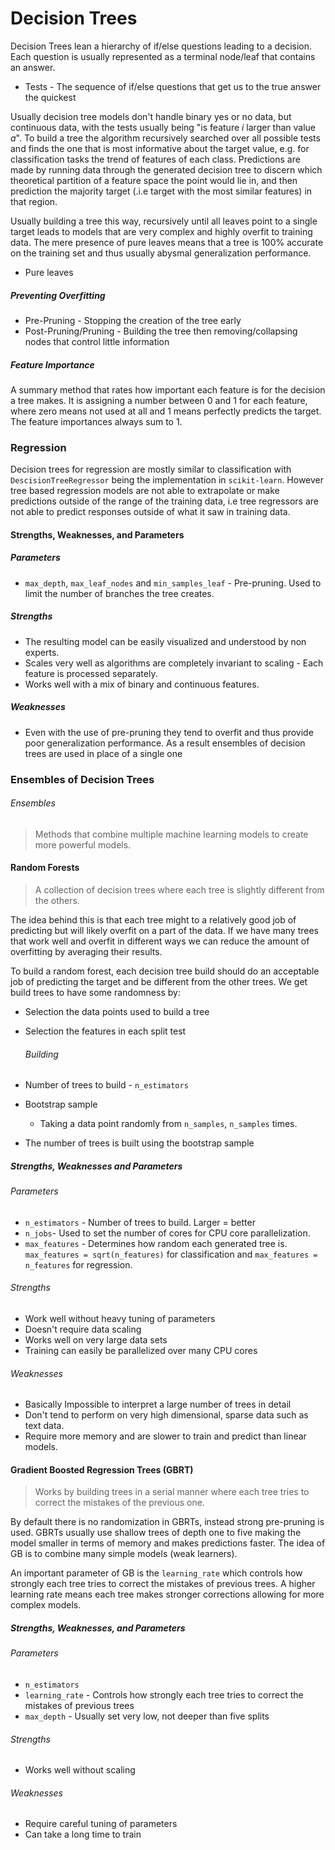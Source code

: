 

# Decision Trees

Decision Trees lean a hierarchy of if/else questions leading to a decision. Each question is usually represented as a terminal node/leaf that contains an answer.

- Tests - The sequence of if/else questions that get us to the true answer the quickest

Usually decision tree models don't handle binary yes or no data, but continuous data, with the tests usually being "is feature *i* larger than value *a*". To build a tree the algorithm recursively searched over all possible tests and finds the one that is most informative about the target value, e.g. for classification tasks the trend of features of each class. Predictions are made by running data through the generated decision tree to discern which theoretical partition of a feature space the point would lie in, and then prediction the majority target (.i.e target with the most similar features) in that region. 



Usually building a tree this way, recursively until all leaves point to a single target leads to models that are very complex and highly overfit to training data. The mere presence of pure leaves means that a tree is 100% accurate on the training set and thus usually abysmal generalization performance.

- Pure leaves 

##### Preventing Overfitting

- Pre-Pruning - Stopping the creation of the tree early
- Post-Pruning/Pruning - Building the tree then removing/collapsing nodes that control little information

##### Feature Importance

A summary method that rates how important each feature is for the decision a tree makes. It is assigning a number between 0 and 1 for each feature, where zero means not used at all and 1 means perfectly predicts the target. The feature importances always sum to 1. 



### Regression

Decision trees for regression are mostly similar to classification with `DescisionTreeRegressor` being the implementation in `scikit-learn`. However tree based regression models are not able to extrapolate or make predictions outside of the range of the training data, i.e tree regressors are not able to predict responses outside of what it saw in training data.



#### Strengths, Weaknesses, and Parameters

##### Parameters

- `max_depth`, `max_leaf_nodes` and `min_samples_leaf` - Pre-pruning. Used to limit the number of branches the tree creates.

##### Strengths

- The resulting model can be easily visualized and understood by non experts.
- Scales very well as algorithms are completely invariant to scaling - Each feature is processed separately.
- Works well with a mix of binary and continuous features.

##### Weaknesses

- Even with the use of pre-pruning they tend to overfit and thus provide poor generalization performance. As a result ensembles of decision trees are used in place of a single one

### Ensembles of Decision Trees

###### Ensembles

> Methods that combine multiple machine learning models to create more powerful models.

#### Random Forests

> A collection of decision trees where each tree is slightly different from the others.

The idea behind this is that each tree might to a relatively good job of predicting but will likely overfit on a part of the data. If we have many trees that work well and overfit in different ways we can reduce the amount of overfitting by averaging their results.



To build a random forest, each decision tree build should do an acceptable job of predicting the target and be different from the other trees. We get build trees to have some randomness by:

- Selection the data points used to build a tree

- Selection the features in each split test

	###### Building

- Number of trees to build - `n_estimators`

- Bootstrap sample 
  - Taking a data point randomly from `n_samples`, `n_samples` times.
  
- The number of trees is built using the bootstrap sample

##### Strengths, Weaknesses and Parameters

###### Parameters

- `n_estimators` - Number of trees to build. Larger = better
- `n_jobs`- Used to set the number of cores for CPU core parallelization.
- `max_features` - Determines how random each generated tree is. `max_features = sqrt(n_features)` for classification and `max_features = n_features` for regression.

###### Strengths

- Work well without heavy tuning of parameters
- Doesn't require data scaling
- Works well on very large data sets
- Training can easily be  parallelized over many CPU cores

###### Weaknesses

- Basically Impossible to interpret a large number of trees in detail
- Don't tend to perform on very high dimensional, sparse data such as text data.
- Require more memory and are slower to train and predict than linear models.

#### Gradient Boosted Regression Trees (GBRT)

> Works by building trees in a serial manner where each tree tries to correct the mistakes of the previous one.

By default there is no randomization in GBRTs, instead strong pre-pruning is used. GBRTs usually use shallow trees of depth one to five making the model smaller in terms of memory and makes predictions faster. The idea of GB is to combine many simple models (weak learners). 

An important parameter of GB is the `learning_rate` which controls how strongly each tree tries to correct the mistakes of previous trees. A higher learning rate means each tree makes stronger corrections allowing for more complex models. 



##### Strengths, Weaknesses, and Parameters

###### Parameters

- `n_estimators`
- `learning_rate` - Controls how strongly each tree tries to correct the mistakes of previous trees
- `max_depth` - Usually set very low, not deeper than five splits

###### Strengths

- Works well without scaling

###### Weaknesses

- Require careful tuning of parameters
- Can take a long time to train

